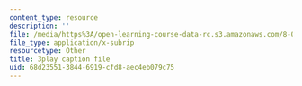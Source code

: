 ```yaml
---
content_type: resource
description: ''
file: /media/https%3A/open-learning-course-data-rc.s3.amazonaws.com/8-01sc-classical-mechanics-fall-2016/68d2355138446919cfd8aec4eb079c75_2TZa151GC-0.srt
file_type: application/x-subrip
resourcetype: Other
title: 3play caption file
uid: 68d23551-3844-6919-cfd8-aec4eb079c75
---
```

